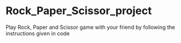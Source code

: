 # Rock_Paper_Scissor_project
Play Rock, Paper and Scissor game with your friend by following the instructions given in code 
